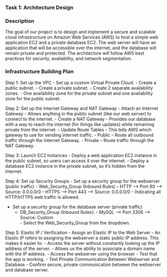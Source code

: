 ### Task 1: Architecture Design

### Description 
The goal of our project is to design and implement a secure and scalable cloud infrastructure on Amazon Web Services (AWS) to host a simple web application EC2 and a private database EC2. 
The web server will have an application that will be accessible over the internet, and the database will remain private and protected. 
The architecture will follow AWS best practices for security, availability, and network segmentation.

### Infrastructure Building Plan
       
Step 1: Set up the VPC 
	- Set up a custom Virtual Private Cloud.
        	- Create a public subnet.
        	- Create a private subnet. 
        - Create 2 separate availability zones.
            	- One availability zone for the private subnet and one availability zone for the public subnet.

 Step 2: Set up the Internet Gateway and NAT Gateway
        - Attach an Internet Gateway
            	- Allows anything in the public subnet (like our web server) to connect to the internet.
        - Create a NAT Gateway
            	- Provides our database with a way to reach the internet (for things like updates) while remaining private from the internet.
        - Update Route Tables 
            	- This tells AWS which gateway to use for sending internet traffic.
            		- Public - Route all outbound traffic through the Internet Gateway.
            		- Private – Route traffic through the NAT Gateway. 	
        
Step 3: Launch EC2 Instances 
        - Deploy a web application EC2 instance in the public subnet, so users can access it over the internet.
        - Deploy a database EC2 instance in the private subnet, so it’s hidden from the internet.
        
 Step 4: Set up Security Groups 
	- Set up a security group for the webserver (public traffic)
    		- Web_Security_Group (Inbound Rules)
	        	- HTTP  --> Port 80  --> Source: 0.0.0.0/0 
            		- HTTPS --> Port 443 --> Source: 0.0.0.0/0 
                    	- Indicating all HTTP/HTTPS web traffic is allowed.

- Set up a security group for the database server (private traffic)
  	- DB_Security_Group (Inbound Rules):
     		- MySQL --> Port 3306 --> Source: Custom  
     		- Select the Web_Security_Group from the dropdown.

 Step 5: Elastic IP / Verification 
        - Assign an Elastic IP to the Web Server 
        	- An Elastic IP refers to assigning the webserver a static public IP address.
            	This makes it easier to:
                	- Access the server without constantly looking up the IP address of the server.
                	- Allows us the ability to associate a domain name with the IP address. 
                	- Access the webserver using the browser
                	- Test that the app is working.
                	- Test Private Communication Between Webserver and Database
                	- Confirm secure, private communication between the webserver and database server.
